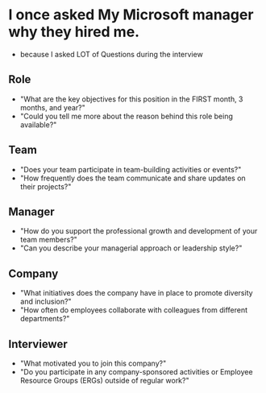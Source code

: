 # I once asked My Microsoft manager why they hired me.

- because I asked LOT of Questions during the interview

## Role
- "What are the key objectives for this position in the FIRST month, 3 months, and year?"
- "Could you tell me more about the reason behind this role being available?"

## Team
- "Does your team participate in team-building activities or events?"
- "How frequently does the team communicate and share updates on their projects?"

## Manager
- "How do you support the professional growth and development of your team members?"
- "Can you describe your managerial approach or leadership style?"

## Company
- "What initiatives does the company have in place to promote diversity and inclusion?"
-  "How often do employees collaborate with colleagues from different departments?"

## Interviewer
- "What motivated you to join this company?"
- "Do you participate in any company-sponsored activities or Employee Resource Groups (ERGs) outside of regular work?"